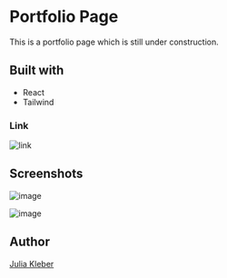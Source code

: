 # Portfolio Page

This is a portfolio page which is still under construction.

## Built with

- React
- Tailwind

### Link

![link](https://juliakleber.github.io/portfolio-page/)

## Screenshots

![image](https://github.com/JuliaKleber/portfolio-page/assets/142741980/435a3786-126e-49fa-bbea-225cf9c39bb9)

![image](https://github.com/JuliaKleber/portfolio-page/assets/142741980/eafaf7de-1f4b-4ca9-89b9-d13de69d1512)

## Author

[Julia Kleber](https://github.com/JuliaKleber)







